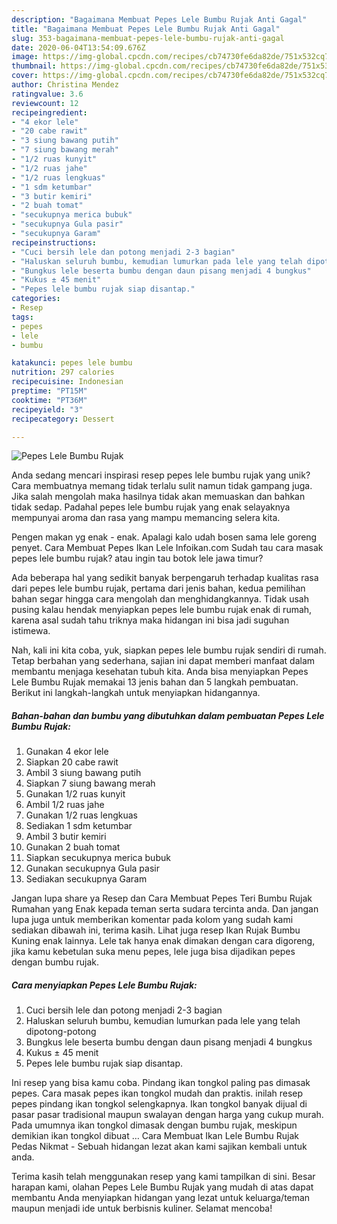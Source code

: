 ```yaml
---
description: "Bagaimana Membuat Pepes Lele Bumbu Rujak Anti Gagal"
title: "Bagaimana Membuat Pepes Lele Bumbu Rujak Anti Gagal"
slug: 353-bagaimana-membuat-pepes-lele-bumbu-rujak-anti-gagal
date: 2020-06-04T13:54:09.676Z
image: https://img-global.cpcdn.com/recipes/cb74730fe6da82de/751x532cq70/pepes-lele-bumbu-rujak-foto-resep-utama.jpg
thumbnail: https://img-global.cpcdn.com/recipes/cb74730fe6da82de/751x532cq70/pepes-lele-bumbu-rujak-foto-resep-utama.jpg
cover: https://img-global.cpcdn.com/recipes/cb74730fe6da82de/751x532cq70/pepes-lele-bumbu-rujak-foto-resep-utama.jpg
author: Christina Mendez
ratingvalue: 3.6
reviewcount: 12
recipeingredient:
- "4 ekor lele"
- "20 cabe rawit"
- "3 siung bawang putih"
- "7 siung bawang merah"
- "1/2 ruas kunyit"
- "1/2 ruas jahe"
- "1/2 ruas lengkuas"
- "1 sdm ketumbar"
- "3 butir kemiri"
- "2 buah tomat"
- "secukupnya merica bubuk"
- "secukupnya Gula pasir"
- "secukupnya Garam"
recipeinstructions:
- "Cuci bersih lele dan potong menjadi 2-3 bagian"
- "Haluskan seluruh bumbu, kemudian lumurkan pada lele yang telah dipotong-potong"
- "Bungkus lele beserta bumbu dengan daun pisang menjadi 4 bungkus"
- "Kukus ± 45 menit"
- "Pepes lele bumbu rujak siap disantap."
categories:
- Resep
tags:
- pepes
- lele
- bumbu

katakunci: pepes lele bumbu 
nutrition: 297 calories
recipecuisine: Indonesian
preptime: "PT15M"
cooktime: "PT36M"
recipeyield: "3"
recipecategory: Dessert

---
```



![Pepes Lele Bumbu Rujak](https://img-global.cpcdn.com/recipes/cb74730fe6da82de/751x532cq70/pepes-lele-bumbu-rujak-foto-resep-utama.jpg)

Anda sedang mencari inspirasi resep pepes lele bumbu rujak yang unik? Cara membuatnya memang tidak terlalu sulit namun tidak gampang juga. Jika salah mengolah maka hasilnya tidak akan memuaskan dan bahkan tidak sedap. Padahal pepes lele bumbu rujak yang enak selayaknya mempunyai aroma dan rasa yang mampu memancing selera kita.

Pengen makan yg enak - enak. Apalagi kalo udah bosen sama lele goreng penyet. Cara Membuat Pepes Ikan Lele Infoikan.com Sudah tau cara masak pepes lele bumbu rujak? atau ingin tau botok lele jawa timur?

Ada beberapa hal yang sedikit banyak berpengaruh terhadap kualitas rasa dari pepes lele bumbu rujak, pertama dari jenis bahan, kedua pemilihan bahan segar hingga cara mengolah dan menghidangkannya. Tidak usah pusing kalau hendak menyiapkan pepes lele bumbu rujak enak di rumah, karena asal sudah tahu triknya maka hidangan ini bisa jadi suguhan istimewa.


Nah, kali ini kita coba, yuk, siapkan pepes lele bumbu rujak sendiri di rumah. Tetap berbahan yang sederhana, sajian ini dapat memberi manfaat dalam membantu menjaga kesehatan tubuh kita. Anda bisa menyiapkan Pepes Lele Bumbu Rujak memakai 13 jenis bahan dan 5 langkah pembuatan. Berikut ini langkah-langkah untuk menyiapkan hidangannya.

<!--inarticleads1-->

##### Bahan-bahan dan bumbu yang dibutuhkan dalam pembuatan Pepes Lele Bumbu Rujak:

1. Gunakan 4 ekor lele
1. Siapkan 20 cabe rawit
1. Ambil 3 siung bawang putih
1. Siapkan 7 siung bawang merah
1. Gunakan 1/2 ruas kunyit
1. Ambil 1/2 ruas jahe
1. Gunakan 1/2 ruas lengkuas
1. Sediakan 1 sdm ketumbar
1. Ambil 3 butir kemiri
1. Gunakan 2 buah tomat
1. Siapkan secukupnya merica bubuk
1. Gunakan secukupnya Gula pasir
1. Sediakan secukupnya Garam


Jangan lupa share ya Resep dan Cara Membuat Pepes Teri Bumbu Rujak Rumahan yang Enak kepada teman serta sudara tercinta anda. Dan jangan lupa juga untuk memberikan komentar pada kolom yang sudah kami sediakan dibawah ini, terima kasih. Lihat juga resep Ikan Rujak Bumbu Kuning enak lainnya. Lele tak hanya enak dimakan dengan cara digoreng, jika kamu kebetulan suka menu pepes, lele juga bisa dijadikan pepes dengan bumbu rujak. 

<!--inarticleads2-->

##### Cara menyiapkan Pepes Lele Bumbu Rujak:

1. Cuci bersih lele dan potong menjadi 2-3 bagian
1. Haluskan seluruh bumbu, kemudian lumurkan pada lele yang telah dipotong-potong
1. Bungkus lele beserta bumbu dengan daun pisang menjadi 4 bungkus
1. Kukus ± 45 menit
1. Pepes lele bumbu rujak siap disantap.


Ini resep yang bisa kamu coba. Pindang ikan tongkol paling pas dimasak pepes. Cara masak pepes ikan tongkol mudah dan praktis. inilah resep pepes pindang ikan tongkol selengkapnya. Ikan tongkol banyak dijual di pasar pasar tradisional maupun swalayan dengan harga yang cukup murah. Pada umumnya ikan tongkol dimasak dengan bumbu rujak, meskipun demikian ikan tongkol dibuat … Cara Membuat Ikan Lele Bumbu Rujak Pedas Nikmat - Sebuah hidangan lezat akan kami sajikan kembali untuk anda. 

Terima kasih telah menggunakan resep yang kami tampilkan di sini. Besar harapan kami, olahan Pepes Lele Bumbu Rujak yang mudah di atas dapat membantu Anda menyiapkan hidangan yang lezat untuk keluarga/teman maupun menjadi ide untuk berbisnis kuliner. Selamat mencoba!
